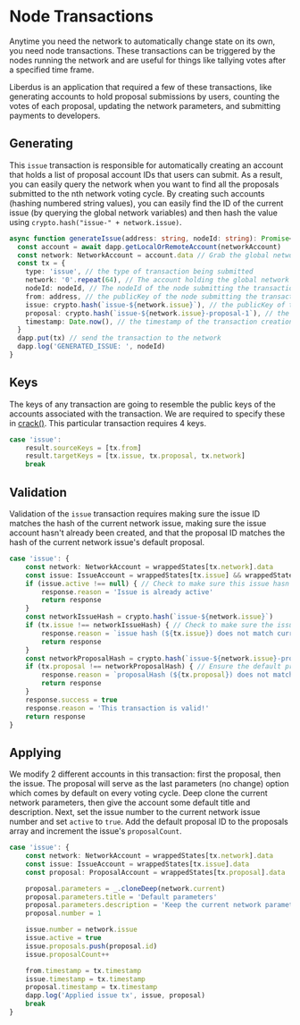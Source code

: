 # Node Transactions

Anytime you need the network to automatically change state on its own, you need node transactions. These transactions can be triggered by the nodes running the network and are useful for things like tallying votes after a specified time frame.

Liberdus is an application that required a few of these transactions, like generating accounts to hold proposal submissions by users, counting the votes of each proposal, updating the network parameters, and submitting payments to developers.

## Generating

This `issue` transaction is responsible for automatically creating an account that holds a list of proposal account IDs that users can submit. As a result, you can easily query the network when you want to find all the proposals submitted to the nth network voting cycle. By creating such accounts (hashing numbered string values), you can easily find the ID of the current issue (by querying the global network variables) and then hash the value using `crypto.hash("issue-" + network.issue)`.

```ts
async function generateIssue(address: string, nodeId: string): Promise<void> {
  const account = await dapp.getLocalOrRemoteAccount(networkAccount)
  const network: NetworkAccount = account.data // Grab the global network variables
  const tx = {
    type: 'issue', // the type of transaction being submitted
    network: '0'.repeat(64), // The account holding the global network variables
    nodeId: nodeId, // The nodeId of the node submitting the transaction
    from: address, // the publicKey of the node submitting the transaction
    issue: crypto.hash(`issue-${network.issue}`), // the publicKey of the next issue account
    proposal: crypto.hash(`issue-${network.issue}-proposal-1`), // the publicKey of the default proposal (No change from the current parameters)
    timestamp: Date.now(), // the timestamp of the transaction creation
  }
  dapp.put(tx) // send the transaction to the network
  dapp.log('GENERATED_ISSUE: ', nodeId)
}
```

## Keys

The keys of any transaction are going to resemble the public keys of the accounts associated with the transaction. We are required to specify these in [crack()](../../../api/interface/setup/crack). This particular transaction requires 4 keys.

```ts
case 'issue':
    result.sourceKeys = [tx.from]
    result.targetKeys = [tx.issue, tx.proposal, tx.network]
    break
```

## Validation

Validation of the `issue` transaction requires making sure the issue ID matches the hash of the current network issue, making sure the issue account hasn't already been created, and that the proposal ID matches the hash of the current network issue's default proposal.

```ts
case 'issue': {
    const network: NetworkAccount = wrappedStates[tx.network].data
    const issue: IssueAccount = wrappedStates[tx.issue] && wrappedStates[tx.issue].data
    if (issue.active !== null) { // Check to make sure this issue hasn't already been created
        response.reason = 'Issue is already active'
        return response
    }
    const networkIssueHash = crypto.hash(`issue-${network.issue}`)
    if (tx.issue !== networkIssueHash) { // Check to make sure the issue id matches the next issue hash
        response.reason = `issue hash (${tx.issue}) does not match current network issue hash (${networkIssueHash})`
        return response
    }
    const networkProposalHash = crypto.hash(`issue-${network.issue}-proposal-1`)
    if (tx.proposal !== networkProposalHash) { // Ensure the default proposal hash matches the next default proposal hash
        response.reason = `proposalHash (${tx.proposal}) does not match the current default network proposal (${networkProposalHash})`
        return response
    }
    response.success = true
    response.reason = 'This transaction is valid!'
    return response
}
```

## Applying

We modify 2 different accounts in this transaction: first the proposal, then the issue. The proposal will serve as the last parameters (no change) option which comes by default on every voting cycle. Deep clone the current network parameters, then give the account some default title and description. Next, set the issue number to the current network issue number and set `active` to `true`. Add the default proposal ID to the proposals array and increment the issue's `proposalCount`.

```ts
case 'issue': {
    const network: NetworkAccount = wrappedStates[tx.network].data
    const issue: IssueAccount = wrappedStates[tx.issue].data
    const proposal: ProposalAccount = wrappedStates[tx.proposal].data

    proposal.parameters = _.cloneDeep(network.current)
    proposal.parameters.title = 'Default parameters'
    proposal.parameters.description = 'Keep the current network parameters as they are'
    proposal.number = 1

    issue.number = network.issue
    issue.active = true
    issue.proposals.push(proposal.id)
    issue.proposalCount++

    from.timestamp = tx.timestamp
    issue.timestamp = tx.timestamp
    proposal.timestamp = tx.timestamp
    dapp.log('Applied issue tx', issue, proposal)
    break
}
```

